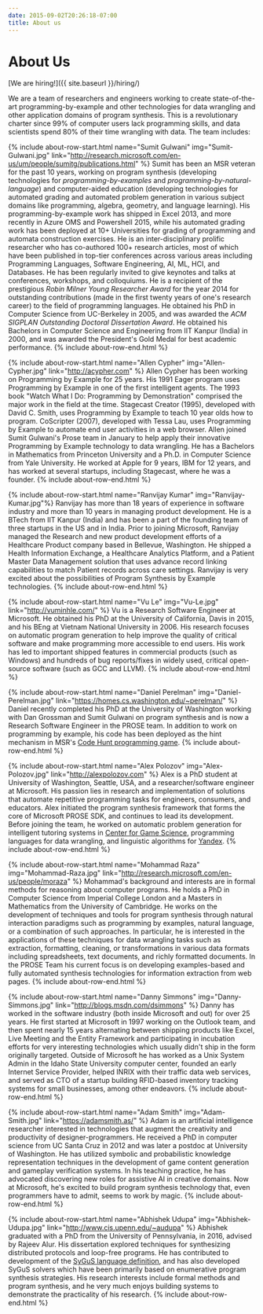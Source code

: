 ```yaml
---
date: 2015-09-02T20:26:18-07:00
title: About us
---
```


# About Us

[We are hiring!]({{ site.baseurl }}/hiring/)

We are a team of researchers and engineers working to create state-of-the-art
programming-by-example and other technologies for data wrangling and other application domains of program synthesis.
This is a revolutionary charter since 99% of computer users lack programming skills, and data
scientists spend 80% of their time wrangling with data. The team includes:

{% include about-row-start.html name="Sumit Gulwani" img="Sumit-Gulwani.jpg" link="http://research.microsoft.com/en-us/um/people/sumitg/publications.html" %}
Sumit has been an MSR veteran
for the past 10 years, working on program synthesis (developing technologies for
_programming-by-examples_ and _programming-by-natural-language_) and computer-aided education
(developing technologies for automated grading and automated problem generation in
various subject domains like programming, algebra, geometry, and language learning). His
programming-by-example work has shipped in Excel 2013, and more recently in Azure OMS and
Powershell 2015, while his automated grading work has been deployed at 10+ Universities
for grading of programming and automata construction exercises. He is an
inter-disciplinary prolific researcher who has co-authored 100+ research articles, most
of which have been published in top-tier conferences across various areas including
Programming Languages, Software Engineering, AI, ML, HCI, and Databases. He has been
regularly invited to give keynotes and talks at conferences, workshops, and colloquiums.
He is a recipient of the prestigious _Robin Milner Young Researcher Award_ for the year
2014 for outstanding contributions (made in the first twenty years of one's research career)
to the field of programming languages. He obtained his PhD in Computer Science from
UC-Berkeley in 2005, and was awarded the _ACM SIGPLAN Outstanding Doctoral Dissertation
Award_. He obtained his Bachelors in Computer Science and Engineering from IIT Kanpur
(India) in 2000, and was awarded the President's Gold Medal for best academic performance.
{% include about-row-end.html %}

{% include about-row-start.html name="Allen Cypher" img="Allen-Cypher.jpg" link="http://acypher.com" %}
Allen Cypher has been working on Programming by Example for 25 years.
His 1991 Eager program uses Programming by Example in one of the first intelligent agents.
The 1993 book "Watch What I Do: Programming by Demonstration" comprised the major work in the field at the time.
Stagecast Creator (1995), developed with David C. Smith, uses Programming by Example to teach 10 year olds how to program.
CoScripter (2007), developed with Tessa Lau, uses Programming by Example to automate end user activities in a web browser.
Allen joined Sumit Gulwani's Prose team in January to help apply their innovative Programming by Example technology to data wrangling.
He has a Bachelors in Mathematics from Princeton University and a Ph.D. in Computer Science from Yale University.
He worked at Apple for 9 years, IBM for 12 years, and has worked at several startups, including Stagecast, where he was a founder.
{% include about-row-end.html %}

{% include about-row-start.html name="Ranvijay Kumar" img="Ranvijay-Kumar.jpg"%}
Ranvijay has more than 18 years of experience in software industry and more than 10 years in managing product development. He is a BTech from IIT Kanpur (India) and has been a part of the founding team of three startups in the US and in India. Prior to joining Microsoft, Ranvijay managed the Research and new product development efforts of a Healthcare Product company based in Bellevue, Washington. He shipped a Health Information Exchange, a Healthcare Analytics Platform, and a Patient Master Data Management solution that uses advance record linking capabilities to match Patient records across care settings. Ranvijay is very excited about the possibilities of Program Synthesis by Example technologies.
{% include about-row-end.html %}

{% include about-row-start.html name="Vu Le" img="Vu-Le.jpg" link="http://vuminhle.com/" %}
Vu is a Research Software Engineer at
Microsoft. He obtained his PhD at the University of California, Davis in 2015, and his BEng at
Vietnam National University in 2006. His research focuses on automatic program generation to
help improve the quality of critical software and make programming more accessible to end
users. His work has led to important shipped features in commercial products (such as Windows)
and hundreds of bug reports/fixes in widely used, critical open-source software (such as GCC and LLVM).
{% include about-row-end.html %}

{% include about-row-start.html name="Daniel Perelman" img="Daniel-Perelman.jpg" link="https://homes.cs.washington.edu/~perelman/" %}
Daniel recently completed his
PhD at the University of Washington working with Dan Grossman and Sumit Gulwani on program
synthesis and is now a Research Software Engineer in the PROSE team. In addition to work on
programming by example, his code has been deployed as the hint mechanism in MSR's
[Code Hunt programming game](https://www.codehunt.com/).
{% include about-row-end.html %}

{% include about-row-start.html name="Alex Polozov" img="Alex-Polozov.jpg" link="http://alexpolozov.com" %}
Alex is a PhD student at University
of Washington, Seattle, USA, and a researcher/software engineer at Microsoft. His passion lies
in research and implementation of solutions that automate repetitive programming tasks for
engineers, consumers, and educators. Alex initiated the program synthesis framework that forms
the core of Microsoft PROSE SDK, and continues to lead its development.
Before joining the team, he worked on automatic problem
generation for intelligent tutoring systems in [Center for Game Science](http://centerforgamescience.org/), programming languages for data wrangling, and linguistic algorithms for [Yandex](https://www.yandex.com/).
{% include about-row-end.html %}

{% include about-row-start.html name="Mohammad Raza" img="Mohammad-Raza.jpg" link="http://research.microsoft.com/en-us/people/moraza" %}
Mohammad's background and interests
are in formal methods for reasoning about computer programs. He holds a PhD in Computer Science from Imperial College London and a Masters in Mathematics from the University of Cambridge. He works on the development of
techniques and tools for program synthesis through natural
interaction paradigms such as programming by examples, natural language, or a combination
of such approaches. In particular, he is interested in the applications of these techniques
for data wrangling tasks such as extraction, formatting, cleaning, or transformations in
various data formats including spreadsheets, text documents, and richly formatted documents.
In the PROSE Team his current focus is on developing examples-based and fully automated
synthesis technologies for information extraction from web pages.
{% include about-row-end.html %}

{% include about-row-start.html name="Danny Simmons" img="Danny-Simmons.jpg" link="http://blogs.msdn.com/dsimmons" %}
Danny has worked in the software
industry (both inside Microsoft and out) for over 25 years.  He first started at Microsoft in
1997 working on the Outlook team, and then spent nearly 15 years alternating between shipping
products like Excel, Live Meeting and the Entity Framework and participating in incubation
efforts for very interesting technologies which usually didn't ship in the form originally
targeted.  Outside of Microsoft he has worked as a Unix System Admin in the Idaho State
University computer center, founded an early Internet Service Provider, helped INRIX with
their traffic data web services, and served as CTO of a startup building RFID-based inventory
tracking systems for small businesses, among other endeavors.
{% include about-row-end.html %}

{% include about-row-start.html name="Adam Smith" img="Adam-Smith.jpg" link="https://adamsmith.as/" %}
Adam is an artificial intelligence researcher interested in technologies that augment the
creativity and productivity of designer-programmers. He received a PhD in computer science
from UC Santa Cruz in 2012 and was later a postdoc at University of Washington. He has utilized
symbolic and probabilistic knowledge representation techniques in the development of game
content generation and gameplay verification systems. In his teaching practice, he has
advocated discovering new roles for assistive AI in creative domains. Now at Microsoft, he's
excited to build program synthesis technology that, even programmers have to admit, seems to
work by magic.
{% include about-row-end.html %}

{% include about-row-start.html name="Abhishek Udupa" img="Abhishek-Udupa.jpg" link="http://www.cis.upenn.edu/~audupa" %}
Abhishek graduated with a PhD from the University of Pennsylvania, in 2016, advised by Rajeev Alur. His dissertation
explored techniques for synthesizing distributed protocols and loop-free programs. He has contributed to development of the
[SyGuS language definition](http://www.sygus.org), and has also developed SyGuS solvers which have been primarily based on enumerative program synthesis strategies.
His research interests include formal methods and program synthesis, and he very much enjoys building systems to demonstrate the practicality of his research.
{% include about-row-end.html %}
